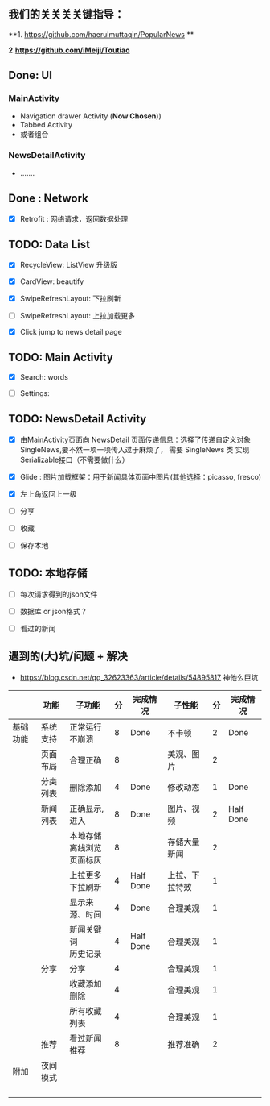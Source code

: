 ## 我们的关关关关键指导：

**1. <https://github.com/haerulmuttaqin/PopularNews> ** 

**2.<https://github.com/iMeiji/Toutiao>**





## Done: UI

### MainActivity

* Navigation drawer Activity (**Now Chosen**))
* Tabbed Activity
* 或者组合

### NewsDetailActivity

* .......



## Done : Network

- [x] Retrofit : 网络请求，返回数据处理



## TODO: Data List

- [x] RecycleView: ListView 升级版
- [x] CardView:  beautify
- [x] SwipeRefreshLayout: 下拉刷新
- [ ] SwipeRefreshLayout: 上拉加载更多
- [x] Click jump to news detail page



## TODO: Main Activity

- [x] Search:  words
- [ ] Settings:



## TODO: NewsDetail Activity

- [x] 由MainActivity页面向 NewsDetail 页面传递信息：选择了传递自定义对象SingleNews,要不然一项一项传入过于麻烦了， 需要 SingleNews 类 实现 Serializable接口（不需要做什么）
- [x] Glide : 图片加载框架：用于新闻具体页面中图片(其他选择：picasso, fresco)
- [x] 左上角返回上一级
- [ ] 分享
- [ ] 收藏
- [ ] 保存本地



## TODO: 本地存储

- [ ] 每次请求得到的json文件
- [ ] 数据库 or json格式？
- [ ] 看过的新闻



## 遇到的(大)坑/问题 + 解决

* <https://blog.csdn.net/qq_32623363/article/details/54895817> 神他么巨坑





|          | 功能     | 子功能                               | 分   | 完成情况  | 子性能         | 分   | 完成情况  |
| -------- | -------- | ------------------------------------ | ---- | --------- | -------------- | ---- | --------- |
| 基础功能 | 系统支持 | 正常运行不崩溃                       | 8    | Done      | 不卡顿         | 2    | Done      |
|          | 页面布局 | 合理正确                             | 8    |           | 美观、图片     | 2    |           |
|          | 分类列表 | 删除添加                             | 4    | Done      | 修改动态       | 1    | Done      |
|          | 新闻列表 | 正确显示,进入                        | 8    | Done      | 图片、视频     | 2    | Half Done |
|          |          | 本地存储<br />离线浏览<br />页面标灰 | 8    |           | 存储大量新闻   | 2    |           |
|          |          | 上拉更多<br />下拉刷新               | 4    | Half Done | 上拉、下拉特效 | 1    |           |
|          |          | 显示来源、时间                       | 4    | Done      | 合理美观       | 1    |           |
|          |          | 新闻关键词<br />历史记录             | 4    | Half Done | 合理美观       | 1    |           |
|          | 分享     | 分享                                 | 4    |           | 合理美观       | 1    |           |
|          |          | 收藏添加删除                         | 4    |           | 合理美观       | 1    |           |
|          |          | 所有收藏列表                         | 4    |           | 合理美观       | 1    |           |
|          | 推荐     | 看过新闻推荐                         | 8    |           | 推荐准确       | 2    |           |
| 附加     | 夜间模式 |                                      |      |           |                |      |           |
|          |          |                                      |      |           |                |      |           |
|          |          |                                      |      |           |                |      |           |
|          |          |                                      |      |           |                |      |           |
|          |          |                                      |      |           |                |      |           |




